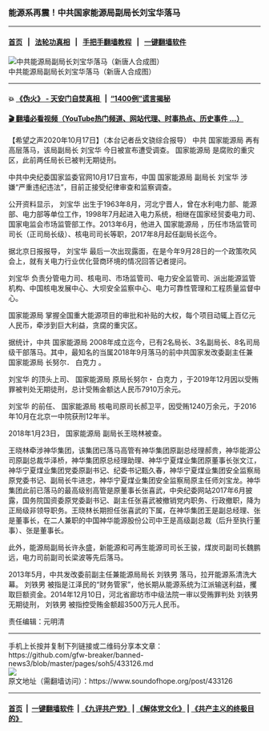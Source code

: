 ### 能源系再震！中共国家能源局副局长刘宝华落马
------------------------

#### [首页](https://github.com/gfw-breaker/banned-news3/blob/master/README.md) &nbsp;&nbsp;|&nbsp;&nbsp; [法轮功真相](https://github.com/begood0513/basic/blob/master/README.md)  &nbsp;&nbsp;|&nbsp;&nbsp; [手把手翻墙教程](https://github.com/gfw-breaker/guides/wiki)  &nbsp;&nbsp;|&nbsp;&nbsp; [一键翻墙软件](https://github.com/gfw-breaker/nogfw/blob/master/README.md)  



<div><img alt="中共能源局副局长刘宝华落马（新唐人合成图）" src="https://img.soundofhope.org/2020-10/a9a277dc01a4c99ed0f492ffb9ae6294-800x450-1602930911559.jpg"/>
<br/><figcaption class="caption">
 中共能源局副局长刘宝华落马（新唐人合成图）
</figcaption></div><hr/>

#### 💥 [《伪火》 - 天安门自焚真相 ](http://158.247.195.190:10000/videos/blog/weihuo.html)&nbsp; |&nbsp; [“1400例”谎言揭秘  ](http://158.247.195.190:10000/videos/blog/jiexi1400.html)

#### [ 🎬  翻墙必看视频（YouTube热门频道、网站代理、时事热点、历史事件 ...）](https://github.com/gfw-breaker/links/blob/master/banned.md)

<div><div class="Content__Wrapper sc-1bvya0-0 grZQxZ">
 <p class="meta-top">
  <span class="meta">
   【希望之声2020年10月17日】（本台记者岳文骁综合报导）
  </span>
  中共
  <ok href="/term/82775">
   国家能源局
  </ok>
  再有高层落马，该局副局长
  <ok href="/term/399715">
   刘宝华
  </ok>
  今日被宣布遭受调查。
  <ok href="/term/82775">
   国家能源局
  </ok>
  是腐败的重灾区，此前两任局长已被判无期徒刑。
 </p>
 <p>
  中共中央纪委国家监委官网10月17日宣布，中国
  <ok href="/term/82775">
   国家能源局
  </ok>
  副局长
  <ok href="/term/399715">
   刘宝华
  </ok>
  涉嫌“严重违纪违法”，目前正接受纪律审查和监察调查。
 </p>
 <div class="AD_Embed__Wrap-sc-1xslmin-0 igMuqX module desktop">
  <div>
  </div>
 </div>
 <p>
  公开资料显示，
  <ok href="/term/399715">
   刘宝华
  </ok>
  出生于1963年8月，河北宁晋人，曾在水利电力部、能源部、电力部等单位工作，1998年7月起进入电力系统，相继在国家经贸委电力司、国家电监会市场监管部工作。2013年6月，他进入
  <ok href="/term/82775">
   国家能源局
  </ok>
  ，历任市场监管司司长（正司局长级）、核电司司长等职，2017年8月起任副局长迄今。
 </p>
 <p>
  据北京日报报导，
  <ok href="/term/399715">
   刘宝华
  </ok>
  最后一次出现露面，在是今年9月28日的一个政策吹风会上，就有关电力行业优化营商环境的情况回答记者提问。
 </p>
 <p>
  <ok href="/term/399715">
   刘宝华
  </ok>
  负责分管电力司、核电司、市场监管司、电力安全监管司、派出能源监管机构、中国核电发展中心、大坝安全监察中心、电力可靠性管理和工程质量监督中心。
 </p>
 <p>
  <ok href="/term/82775">
   国家能源局
  </ok>
  掌握全国重大能源项目的审批和补贴的大权，每个项目动辄上百亿元人民币，牵涉到巨大利益，贪腐的重灾区。
 </p>
 <p>
  据统计，中共
  <ok href="/term/82775">
   国家能源局
  </ok>
  2008年成立迄今，已有2名局长、3名副局长、8名司局级干部落马。其中，最知名的当属2018年9月落马的前中共国家发改委副主任兼
  <ok href="/term/82775">
   国家能源局
  </ok>
  长努尔．
  <ok href="/term/198253">
   白克力
  </ok>
  。
 </p>
 <p>
  <ok href="/term/399715">
   刘宝华
  </ok>
  的顶头上司、
  <ok href="/term/82775">
   国家能源局
  </ok>
  原局长努尔・
  <ok href="/term/198253">
   白克力
  </ok>
  ，于2019年12月因以受贿罪被判处无期徒刑，总计受贿金额达人民币7910万余元。
 </p>
 <p>
  <ok href="/term/399715">
   刘宝华
  </ok>
  的前任、
  <ok href="/term/82775">
   国家能源局
  </ok>
  核电司原司长郝卫平，因受贿1240万余元，于2016年10月在北京一中院获刑12年半。
 </p>
 <p>
  2018年1月23日，
  <ok href="/term/82775">
   国家能源局
  </ok>
  副局长王晓林被查。
 </p>
 <p>
  王晓林牵涉神华集团，该集团已落马高管有神华集团原副总经理郝贵，神华能源公司原副总裁华泽桥，神华集团原总经理助理、神华宁夏煤业集团原董事长张文江，神华宁夏煤业集团党委原副书记、纪委书记甄久春，神华宁夏煤业集团安全监察局原党委书记、副局长牛进忠，神华宁夏煤业集团安全监察局原主任师刘宝龙。神华集团此前已落马的最高级别高管是原董事长张喜武，中央纪委网站2017年6月披露，国务院国资委原党委副书记、副主任张喜武被撤销党内职务、行政撤职，降为正局级非领导职务。王晓林长期担任张喜武的下属，在神华集团王是副总经理、张是董事长，在二人兼职的中国神华能源股份公司中王是高级副总裁（后升至执行董事）、张是董事长。
 </p>
 <p>
  此外，能源局副局长许永盛，新能源和可再生能源司司长王骏，煤炭司副司长魏鹏远，电力司前副司长梁波等先后落马。
 </p>
 <p>
  2013年5月，中共发改委前副主任兼能源局局长
  <ok href="/term/33263">
   刘铁男
  </ok>
  落马，拉开能源系清洗大幕。
  <ok href="/term/33263">
   刘铁男
  </ok>
  被指是江泽民的“财务管家”，他长期从能源系统为江派输送利益，攫取巨额资金。2014年12月10日，河北省廊坊市中级法院一审以受贿罪判处
  <ok href="/term/33263">
   刘铁男
  </ok>
  无期徒刑，
  <ok href="/term/33263">
   刘铁男
  </ok>
  被指控受贿金额超3500万元人民币。
 </p>
 <p class="meta-btm">
  责任编辑：元明清
 </p>
</div>
</div>
<hr/>
手机上长按并复制下列链接或二维码分享本文章：<br/>
https://github.com/gfw-breaker/banned-news3/blob/master/pages/soh5/433126.md <br/>
<a href='https://github.com/gfw-breaker/banned-news3/blob/master/pages/soh5/433126.md'><img src='https://github.com/gfw-breaker/banned-news3/blob/master/pages/soh5/433126.md.png'/></a> <br/>
原文地址（需翻墙访问）：https://www.soundofhope.org/post/433126


------------------------
#### [首页](https://github.com/gfw-breaker/banned-news3/blob/master/README.md) &nbsp;|&nbsp; [一键翻墙软件](https://github.com/gfw-breaker/nogfw/blob/master/README.md) &nbsp;| [《九评共产党》](https://github.com/gfw-breaker/9ping.md/blob/master/README.md#九评之一评共产党是什么) | [《解体党文化》](https://github.com/gfw-breaker/jtdwh.md/blob/master/README.md) | [《共产主义的终极目的》](https://github.com/gfw-breaker/gczydzjmd.md/blob/master/README.md)


<img src='http://gfw-breaker.win/banned-news3/pages/soh5/433126.md' width='0px' height='0px'/>